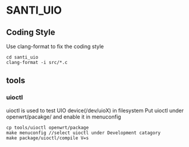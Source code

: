 # SANTI_UIO

## Coding Style
Use clang-format to fix the coding style
```
cd santi_uio
clang-format -i src/*.c
```

## tools

### uioctl
uioctl is used to test UIO device(/dev/uioX) in filesystem
Put uioctl under openwrt/pacakge/ and enable it in menuconfig
```
cp tools/uioctl openwrt/package
make menuconfig //select uioctl under Development catagory
make package/uioctl/compile V=s
```

